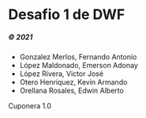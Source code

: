 # Desafio 1 de DWF

##### © 2021

- Gonzalez Merlos, Fernando Antonio 
- López Maldonado, Emerson Adonay 
- López Rivera, Victor José 
- Otero Henriquez, Kevin Armando
- Orellana Rosales, Edwin Alberto

Cuponera 1.0
